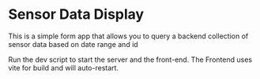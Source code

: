 # Sensor Data Display
This is a simple form app that allows you to query a backend collection of sensor data based on date range and id

Run the dev script to start the server and the front-end. The Frontend uses vite for build and will auto-restart.